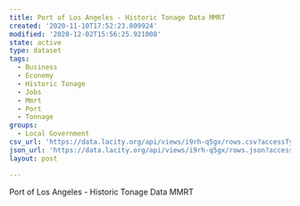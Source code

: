 ```yaml
---
title: Port of Los Angeles - Historic Tonage Data MMRT
created: '2020-11-10T17:52:23.809924'
modified: '2020-12-02T15:56:25.921008'
state: active
type: dataset
tags:
  - Business
  - Economy
  - Historic Tonage
  - Jobs
  - Mmrt
  - Port
  - Tonnage
groups:
  - Local Government
csv_url: 'https://data.lacity.org/api/views/i9rh-q5gx/rows.csv?accessType=DOWNLOAD'
json_url: 'https://data.lacity.org/api/views/i9rh-q5gx/rows.json?accessType=DOWNLOAD'
layout: post

---
```

Port of Los Angeles - Historic Tonage Data MMRT
